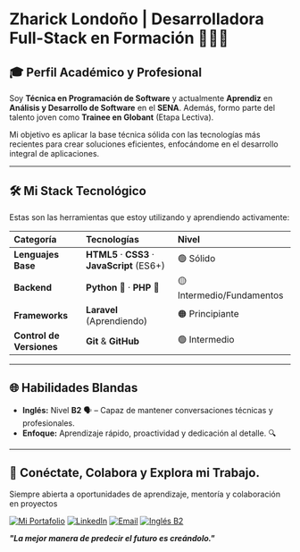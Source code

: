 # Zharick Londoño | Desarrolladora Full-Stack en Formación 👩‍💻✨

## 🎓 Perfil Académico y Profesional

Soy **Técnica en Programación de Software** y actualmente **Aprendiz** en **Análisis y Desarrollo de Software** en el **SENA**. Además, formo parte del talento joven como **Trainee en Globant** (Etapa Lectiva).

Mi objetivo es aplicar la base técnica sólida con las tecnologías más recientes para crear soluciones eficientes, enfocándome en el desarrollo integral de aplicaciones.

---

## 🛠️ Mi Stack Tecnológico

Estas son las herramientas que estoy utilizando y aprendiendo activamente:

| Categoría | Tecnologías | Nivel |
| :--- | :--- | :--- |
| **Lenguajes Base** | **HTML5** · **CSS3** · **JavaScript** (ES6+) | 🟢 Sólido |
| **Backend** | **Python** 🐍 · **PHP** 🐘 | 🟡 Intermedio/Fundamentos |
| **Frameworks** | **Laravel** (Aprendiendo) | 🟠 Principiante |
| **Control de Versiones** | **Git** & **GitHub** | 🟢 Intermedio |

---

## 🌐 Habilidades Blandas

* **Inglés:** Nivel **B2** 🗣️ – Capaz de mantener conversaciones técnicas y profesionales.
* **Enfoque:** Aprendizaje rápido, proactividad y dedicación al detalle. 🔍

---

## 🔗 Conéctate, Colabora y Explora mi Trabajo.

Siempre abierta a oportunidades de aprendizaje, mentoría y colaboración en proyectos

[![Mi Portafolio](https://img.shields.io/badge/Portafolio_Web-4e89ae?style=for-the-badge&logo=react&logoColor=white)](https://portfolio-mfnu.onrender.com/)
[![LinkedIn](https://img.shields.io/badge/LinkedIn-ZharickLondoño-0A66C2?style=for-the-badge&logo=linkedin&logoColor=white)](https://co.linkedin.com/in/zharick-londo%C3%B1o-540511302)
[![Email](https://img.shields.io/badge/Contactame_Por_Email-D14836?style=for-the-badge&logo=gmail&logoColor=white)](zharicklondos@gmail.com)
[![Inglés B2](https://img.shields.io/badge/Inglés_B2-4CAF50?style=for-the-badge&logo=language-english&logoColor=white)]()

***"La mejor manera de predecir el futuro es creándolo."***
